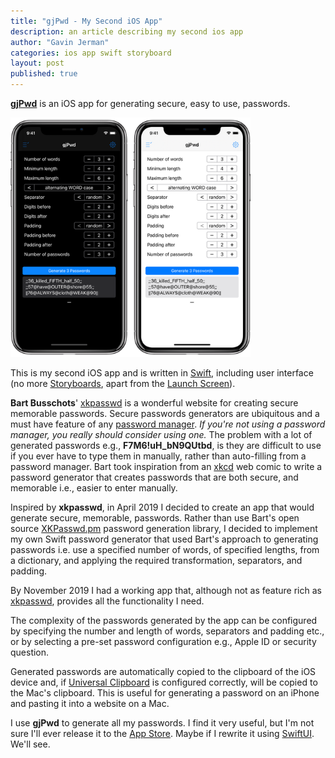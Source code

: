 ```yaml
---
title: "gjPwd - My Second iOS App"
description: an article describing my second ios app
author: "Gavin Jerman"
categories: ios app swift storyboard
layout: post
published: true
---
```


[**gjPwd**](/gjPwd) is an iOS app for generating secure, easy to use, passwords.

<img width="384" src="/images/2021-08-17-gjpwd-ios-app-1.png"/>


This is my second iOS app and is written in [Swift](https://swift.org), including user interface (no more [Storyboards](https://developer.apple.com/xcode/interface-builder/), apart from the [Launch Screen](https://developer.apple.com/design/human-interface-guidelines/ios/visual-design/launch-screen/)).

**Bart Busschots**' [xkpasswd](https://xkpasswd.net) is a wonderful website for creating secure memorable passwords. Secure passwords generators are ubiquitous and a must have feature of any [password manager](https://en.wikipedia.org/wiki/Password_manager). _If you're not using a password manager, you really should consider using one._ The problem with a lot of generated passwords e.g., **F7M6!uH_bN9QUtbd**, is they are difficult to use if you ever have to type them in manually, rather than auto-filling from a password manager. Bart took inspiration from an [xkcd](https://xkcd.com/936/) web comic to write a password generator that creates passwords that are both secure, and memorable i.e., easier to enter manually.

Inspired by **xkpasswd**, in April 2019 I decided to create an app that would generate secure, memorable, passwords. Rather than use Bart's open source [XKPasswd.pm](https://www.bartbusschots.ie/s/publications/software/xkpasswd/) password generation library, I decided to implement my own Swift password generator that used Bart's approach to generating passwords i.e. use a specified number of words, of specified lengths, from a dictionary, and applying the required transformation, separators, and padding.

By November 2019 I had a working app that, although not as feature rich as [xkpasswd](https://xkpasswd.net), provides all the functionality I need.

The complexity of the passwords generated by the app can be configured by specifying the number and length of words, separators and padding etc., or by selecting a pre-set password configuration e.g., Apple ID or security question.

Generated passwords are automatically copied to the clipboard of the iOS device and, if [Universal Clipboard](https://support.apple.com/en-gb/guide/mac-help/mchl70368996/mac) is configured correctly, will be copied to the Mac's clipboard. This is useful for generating a password on an iPhone and pasting it into a website on a Mac.

I use **gjPwd** to generate all my passwords. I find it very useful, but I'm not sure I'll ever release it to the [App Store](https://www.apple.com/uk/app-store/). Maybe if I rewrite it using [SwiftUI](https://developer.apple.com/xcode/swiftui/). We'll see.
